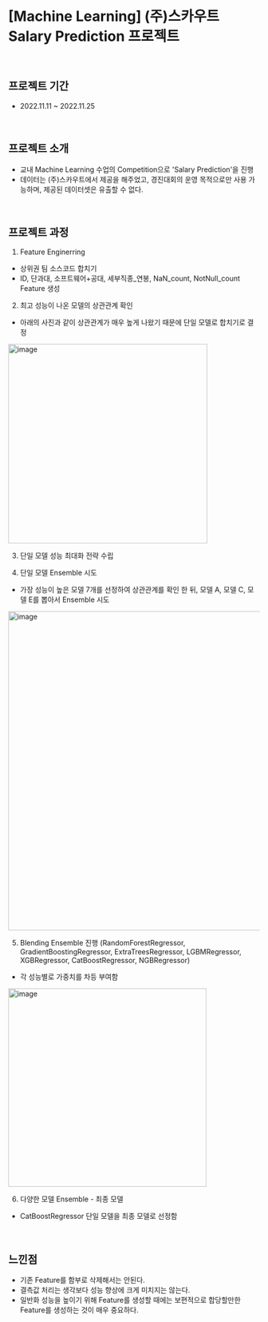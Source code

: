 # [Machine Learning] (주)스카우트 Salary Prediction 프로젝트

<br>

## 프로젝트 기간
- 2022.11.11 ~ 2022.11.25

<br>

## 프로젝트 소개 

* 교내 Machine Learning 수업의 Competition으로 'Salary Prediction'을 진행
* 데이터는 (주)스카우트에서 제공을 해주었고, 경진대회의 운영 목적으로만 사용 가능하며, 제공된 데이터셋은 유출할 수 없다.

<br>

## 프로젝트 과정

1. Feature Enginerring

* 상위권 팀 소스코드 합치기
* ID, 단과대, 소프트웨어+공대, 세부직종_연봉, NaN_count, NotNull_count Feature 생성

2. 최고 성능이 나온 모델의 상관관계 확인
* 아래의 사진과 같이 상관관계가 매우 높게 나왔기 때문에 단일 모델로 합치기로 결정

<img width="399" alt="image" src="https://github.com/ge0nha0/Contests/assets/100743813/e27341dd-14be-4273-90ba-073f5f77967f">

3. 단일 모델 성능 최대화 전략 수립

4. 단일 모델 Ensemble 시도

* 가장 성능이 높은 모델 7개를 선정하여 상관관계를 확인 한 뒤, 모델 A, 모델 C, 모델 E를 뽑아서 Ensemble 시도

<img width="639" alt="image" src="https://github.com/ge0nha0/Contests/assets/100743813/e88d02f9-5235-4905-9126-af3b0efdf3b5">


5. Blending Ensemble 진행
(RandomForestRegressor, GradientBoostingRegressor, ExtraTreesRegressor, LGBMRegressor, XGBRegressor, CatBoostRegressor, NGBRegressor)

* 각 성능별로 가중치를 차등 부여함

<img width="397" alt="image" src="https://github.com/ge0nha0/Contests/assets/100743813/5ce9e656-e275-4b07-9d4e-85d0f985ed65">


6. 다양한 모델 Ensemble - 최종 모델
* CatBoostRegressor 단일 모델을 최종 모델로 선정함

<br>

## 느낀점
* 기존 Feature를 함부로 삭제해서는 안된다.
* 결측값 처리는 생각보다 성능 향상에 크게 미치지는 않는다.
* 일반화 성능을 높이기 위해 Feature를 생성할 때에는 보편적으로 합당할만한 Feature를 생성하는 것이 매우 중요하다.


